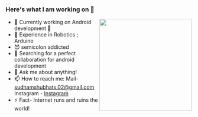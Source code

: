 ### Here's what I am working on 👋

 <img align='right' src='https://media.giphy.com/media/WodOtJNNNQEXRSSXp2/giphy.gif?raw=true' width='250"'>                                                                             

- 🔭 Currently working on Android development 🔧                   
- 🤖 Experience in Robotics ; Arduino
- 😈 semicolon addicted
- 👯 Searching for a perfect collaboration for android development
- 💬 Ask me about anything!
- 📫 How to reach me:  Mail- sudhamshubhats.02@gmail.com
                       Instagram - [Instagram](instagram.com/iamsudhamshu)
- ⚡ Fact- Internet runs and ruins the world!                  



